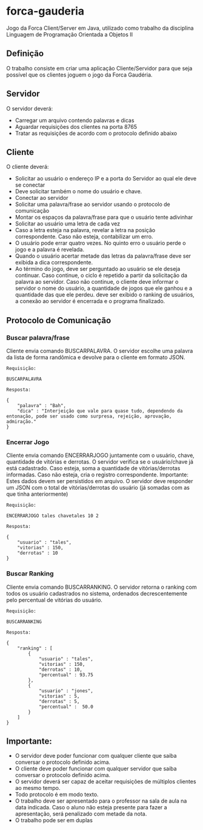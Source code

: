 # forca-gauderia
Jogo da Forca Client/Server em Java, utilizado como trabalho da disciplina Linguagem de Programação Orientada a Objetos II

## Definição
O trabalho consiste em criar uma aplicação Cliente/Servidor para que seja possível que os clientes joguem o jogo da Forca Gaudéria.

## Servidor
O servidor deverá:
- Carregar um arquivo contendo palavras e dicas
- Aguardar requisições dos clientes na porta 8765
- Tratar as requisições de acordo com o protocolo definido abaixo

## Cliente
O cliente deverá:
- Solicitar ao usuário o endereço IP e a porta do Servidor ao qual ele deve se conectar
- Deve solicitar também o nome do usuário e chave.
- Conectar ao servidor
- Solicitar uma palavra/frase ao servidor usando o protocolo de comunicação
- Montar os espaços da palavra/frase para que o usuário tente adivinhar
- Solicitar ao usuário uma letra de cada vez
- Caso a letra esteja na palavra, revelar a letra na posição correspondente. Caso não esteja, contabilizar um erro.
- O usuário pode errar quatro vezes. No quinto erro o usuário perde o jogo e a palavra é revelada.
- Quando o usuário acertar metade das letras da palavra/frase deve ser exibida a dica correspondente.
- Ao término do jogo, deve ser perguntado ao usuário se ele deseja continuar. Caso continue, o ciclo é repetido a partir da solicitação da palavra ao servidor. Caso não continue, o cliente deve informar o servidor o nome do usuário, a quantidade de jogos que ele ganhou e a quantidade das que ele perdeu. deve ser exibido o ranking de usuários, a conexão ao servidor é encerrada e o programa finalizado.

## Protocolo de Comunicação
### Buscar palavra/frase
Cliente envia comando BUSCARPALAVRA. O servidor escolhe uma palavra da lista de forma randômica e devolve para o cliente em formato JSON.

```
Requisição:

BUSCARPALAVRA

Resposta:

{
	"palavra" : "Bah",
	"dica" : "Interjeição que vale para quase tudo, dependendo da entonação, pode ser usado como surpresa, rejeição, aprovação, admiração."
}
```

### Encerrar Jogo
Cliente envia comando ENCERRARJOGO juntamente com o usuário, chave, quantidade de vitórias e derrotas. O servidor verifica se o usuário/chave já está cadastrado. Caso esteja, soma a quantidade de vitórias/derrotas informadas. Caso não esteja, cria o registro correspondente. Importante: Estes dados devem ser persistidos em arquivo. O servidor deve responder um JSON com o total de vitórias/derrotas do usuário (já somadas com as que tinha anteriormente)

```
Requisição:

ENCERRARJOGO tales chavetales 10 2

Resposta:

{
	"usuario" : "tales",
	"vitorias" : 150,
	"derrotas" : 10
}
```

### Buscar Ranking
Cliente envia comando BUSCARRANKING. O servidor retorna o ranking com todos os usuário cadastrados no sistema, ordenados decrescentemente pelo percentual de vitórias do usuário.

```
Requisição:

BUSCARRANKING

Resposta:

{ 
	"ranking" : [
		{ 
			"usuario" : "tales",
			"vitorias" : 150,
			"derrotas" : 10,
			"percentual" : 93.75
		},
		{
			"usuario" : "jones",
			"vitorias" : 5,
			"derrotas" : 5,
			"percentual" :  50.0
		}
	]
}
```

## Importante:
- O servidor deve poder funcionar com qualquer cliente que saiba conversar o protocolo definido acima.
- O cliente deve poder funcionar com qualquer servidor que saiba conversar o protocolo definido acima.
- O servidor deverá ser capaz de aceitar requisições de múltiplos clientes ao mesmo tempo.
- Todo protocolo é em modo texto.
- O trabalho deve ser apresentado para o professor na sala de aula na data indicada. Caso o aluno não esteja presente para fazer a apresentação, será penalizado com metade da nota.
- O trabalho pode ser em duplas